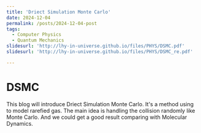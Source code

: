 ```yaml
---
title: 'Driect Simulation Monte Carlo'
date: 2024-12-04
permalink: /posts/2024-12-04-post
tags:
  - Computer Physics 
  - Quantum Mechanics
slidesurl: 'http://lhy-in-universe.github.io/files/PHYS/DSMC.pdf'
slidesurl: 'http://lhy-in-universe.github.io/files/PHYS/DSMC_re.pdf'

---
```


DSMC
======

  This blog will introduce Driect Simulation Monte Carlo. It's a method using to model rarefied gas. The main idea is handling the collision randomly like Monte Carlo. And we could get a good result comparing with Molecular Dynamics. 

